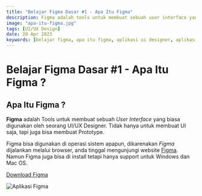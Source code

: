 ```yaml
---
title: "Belajar Figma Dasar #1 - Apa Itu Figma"
description: Figma adalah tools untuk membuat sebuah user interface yang biasa digunakan oleh seorang UI/UX Designer.
image: "apa-itu-figma.jpg"
tags: [UI/UX Design]
date: 28 Apr 2023
keywords: [belajar figma, apa itu figma, aplikasi ui designer, aplikasi untuk ui ux designer]
---
```


# Belajar Figma Dasar #1 - Apa Itu Figma ?

## Apa Itu Figma ?

**Figma** adalah Tools untuk membuat sebuah _User Interface_ yang biasa digunakan oleh seorang UI/UX Designer. Tidak hanya untuk membuat UI saja, tapi juga bisa membuat Prototype.

Figma bisa digunakan di operasi sistem apapun, dikarenakan _Figma_ dijalankan melalui browser, anda tinggal mengunjungi website <a href="https://www.figma.com" target="_blank">Figma</a>. Namun Figma juga bisa di install tetapi hanya support untuk Windows dan Mac OS.

<a href="https://www.figma.com/downloads/" target="_blank">Download Figma</a>

![Aplikasi Figma](/images/figma-ui.jpg)
